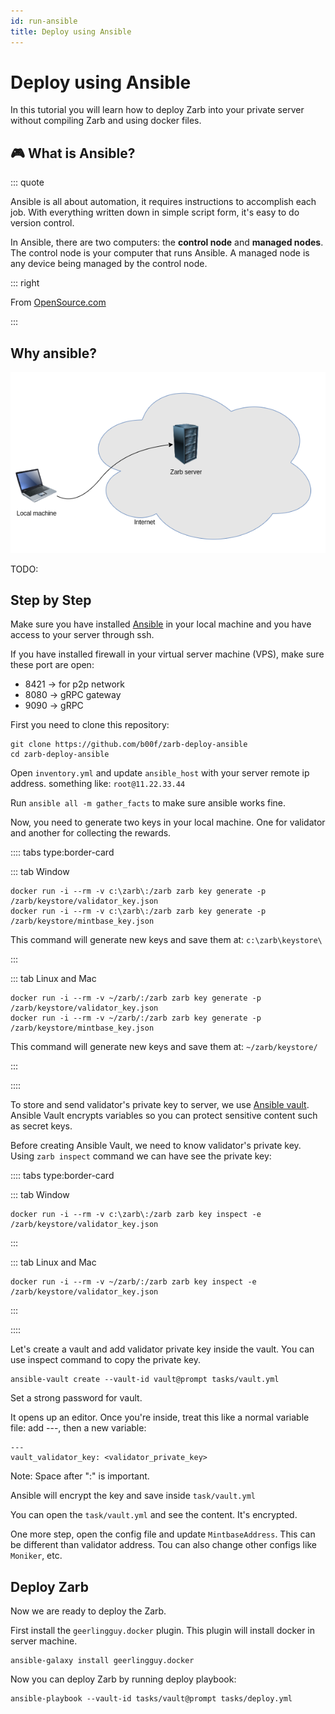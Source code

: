 ```yaml
---
id: run-ansible
title: Deploy using Ansible
---
```


# Deploy using Ansible

In this tutorial you will learn how to deploy Zarb into your private server without compiling Zarb
and using docker files.

## 🎮 What is Ansible?

::: quote

Ansible is all about automation, it requires instructions to accomplish each job. With everything
written down in simple script form, it's easy to do version control.

In Ansible, there are two computers: the **control node** and **managed nodes**. The control node is
your computer that runs Ansible. A managed node is any device being managed by the control node.

::: right

From [OpenSource.com](https://opensource.com/resources/what-ansible)

:::

## Why ansible?

![Deploy Zarb using ansible](../assets/images/zarb-ansible.png)

TODO:

## Step by Step

Make sure you have installed
[Ansible](https://docs.ansible.com/ansible/latest/installation_guide/intro_installation.html) in
your local machine and you have access to your server through ssh.

If you have installed firewall in your virtual server machine (VPS), make sure these port are open:

- 8421 -> for p2p network
- 8080 -> gRPC gateway
- 9090 -> gRPC

First you need to clone this repository:

```
git clone https://github.com/b00f/zarb-deploy-ansible
cd zarb-deploy-ansible
```

Open `inventory.yml` and update `ansible_host` with your server remote ip address. something like:
`root@11.22.33.44`

Run `ansible all -m gather_facts` to make sure ansible works fine.

Now, you need to generate two keys in your local machine. One for validator and another for
collecting the rewards.

:::: tabs type:border-card

::: tab Window

```
docker run -i --rm -v c:\zarb\:/zarb zarb key generate -p /zarb/keystore/validator_key.json
docker run -i --rm -v c:\zarb\:/zarb zarb key generate -p /zarb/keystore/mintbase_key.json
```

This command will generate new keys and save them at: `c:\zarb\keystore\`

:::

::: tab Linux and Mac

```
docker run -i --rm -v ~/zarb/:/zarb zarb key generate -p /zarb/keystore/validator_key.json
docker run -i --rm -v ~/zarb/:/zarb zarb key generate -p /zarb/keystore/mintbase_key.json
```

This command will generate new keys and save them at: `~/zarb/keystore/`

:::

::::

To store and send validator's private key to server, we use
[Ansible vault](https://docs.ansible.com/ansible/latest/user_guide/vault.html). Ansible Vault
encrypts variables so you can protect sensitive content such as secret keys.

Before creating Ansible Vault, we need to know validator's private key. Using `zarb inspect` command
we can have see the private key:

:::: tabs type:border-card

::: tab Window

```
docker run -i --rm -v c:\zarb\:/zarb zarb key inspect -e /zarb/keystore/validator_key.json
```

:::

::: tab Linux and Mac

```
docker run -i --rm -v ~/zarb/:/zarb zarb key inspect -e /zarb/keystore/validator_key.json
```

:::

::::

Let's create a vault and add validator private key inside the vault. You can use inspect command to
copy the private key.

```
ansible-vault create --vault-id vault@prompt tasks/vault.yml
```

Set a strong password for vault.

It opens up an editor. Once you're inside, treat this like a normal variable file: add ---, then a
new variable:

```
---
vault_validator_key: <validator_private_key>
```

Note: Space after ":" is important.

Ansible will encrypt the key and save inside `task/vault.yml`

You can open the `task/vault.yml` and see the content. It's encrypted.

One more step, open the config file and update `MintbaseAddress`. This can be different than
validator address. Tou can also change other configs like `Moniker`, etc.

## Deploy Zarb

Now we are ready to deploy the Zarb.

First install the `geerlingguy.docker` plugin. This plugin will install docker in server machine.

```
ansible-galaxy install geerlingguy.docker
```

Now you can deploy Zarb by running deploy playbook:

```
ansible-playbook --vault-id tasks/vault@prompt tasks/deploy.yml

```
